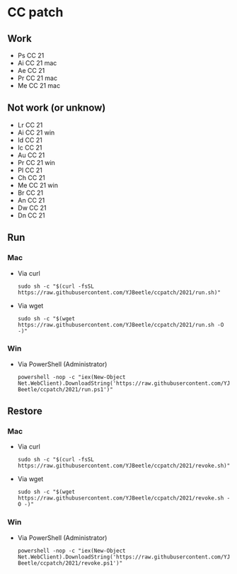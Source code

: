 # CC patch

## Work

* Ps CC 21
* Ai CC 21 mac
* Ae CC 21
* Pr CC 21 mac
* Me CC 21 mac

## Not work (or unknow)

* Lr CC 21
* Ai CC 21 win
* Id CC 21
* Ic CC 21
* Au CC 21
* Pr CC 21 win
* Pl CC 21
* Ch CC 21
* Me CC 21 win
* Br CC 21
* An CC 21
* Dw CC 21
* Dn CC 21

## Run

### Mac

* Via curl

  ```sudo sh -c "$(curl -fsSL https://raw.githubusercontent.com/YJBeetle/ccpatch/2021/run.sh)"```

* Via wget

  ```sudo sh -c "$(wget https://raw.githubusercontent.com/YJBeetle/ccpatch/2021/run.sh -O -)"```

### Win

* Via PowerShell (Administrator)

  ```powershell -nop -c "iex(New-Object Net.WebClient).DownloadString('https://raw.githubusercontent.com/YJBeetle/ccpatch/2021/run.ps1')"```

## Restore

### Mac

* Via curl

  ```sudo sh -c "$(curl -fsSL https://raw.githubusercontent.com/YJBeetle/ccpatch/2021/revoke.sh)"```

* Via wget

  ```sudo sh -c "$(wget https://raw.githubusercontent.com/YJBeetle/ccpatch/2021/revoke.sh -O -)"```

### Win

* Via PowerShell (Administrator)

  ```powershell -nop -c "iex(New-Object Net.WebClient).DownloadString('https://raw.githubusercontent.com/YJBeetle/ccpatch/2021/revoke.ps1')"```
